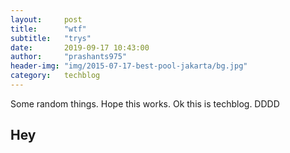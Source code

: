 ```yaml
---
layout:     post
title:      "wtf"
subtitle:   "trys"
date:       2019-09-17 10:43:00
author:     "prashants975"
header-img: "img/2015-07-17-best-pool-jakarta/bg.jpg"
category:   techblog
---
```


Some random things. Hope this works. Ok this is techblog. DDDD
<h2> Hey</h2>
